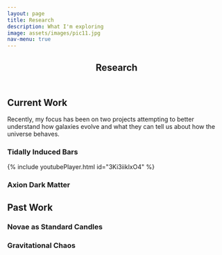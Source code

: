 ```yaml
---
layout: page
title: Research
description: What I'm exploring
image: assets/images/pic11.jpg
nav-menu: true
---
```


<!-- Main -->
<div id="main" class="alt">

<!-- One -->
<section id="one">
	<div class="inner">
		<header class="major">
			<h1>Research</h1>
		</header>

<!-- Current Work -->
<h2>Current Work</h2>
<p>Recently, my focus has been on two projects attempting to better understand how galaxies evolve and what they can tell us about how the universe behaves.</p>
		
<!-- Tidal Bars -->
<h3>Tidally Induced Bars</h3>
{% include youtubePlayer.html id="3Ki3iiklxO4" %}
		
<!-- Axion DM -->
<h3>Axion Dark Matter</h3>
		
<!-- Past Work -->
<h2>Past Work</h2>
		
<!-- Standard Candles -->
<h3>Novae as Standard Candles</h3>
		
<!-- N-Body -->
<h3>Gravitational Chaos</h3>
    
</div>
</section>

</div>
